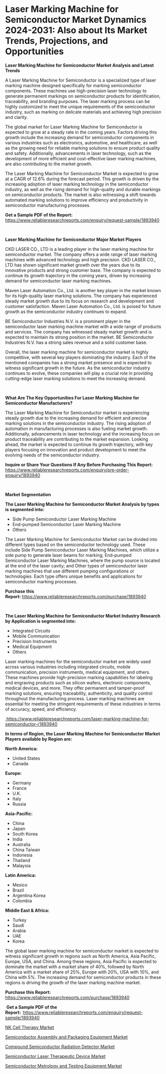 <p><h1>Laser Marking Machine for Semiconductor Market Dynamics 2024-2031: Also about Its Market Trends, Projections, and Opportunities</h1></p><p><strong>Laser Marking Machine for Semiconductor Market Analysis and Latest Trends</strong></p>
<p><p>A Laser Marking Machine for Semiconductor is a specialized type of laser marking machine designed specifically for marking semiconductor components. These machines use high-precision laser technology to generate permanent markings on semiconductor products for identification, traceability, and branding purposes. The laser marking process can be highly customized to meet the unique requirements of the semiconductor industry, such as marking on delicate materials and achieving high precision and clarity.</p><p>The global market for Laser Marking Machine for Semiconductor is expected to grow at a steady rate in the coming years. Factors driving this growth include the increasing demand for semiconductor components in various industries such as electronics, automotive, and healthcare, as well as the growing need for reliable marking solutions to ensure product quality and safety. Additionally, advancements in laser technology, such as the development of more efficient and cost-effective laser marking machines, are also contributing to the market growth.</p><p>The Laser Marking Machine for Semiconductor Market is expected to grow at a CAGR of 12.6% during the forecast period. This growth is driven by the increasing adoption of laser marking technology in the semiconductor industry, as well as the rising demand for high-quality and durable markings on semiconductor products. The market is also witnessing a shift towards automated marking solutions to improve efficiency and productivity in semiconductor manufacturing processes.</p></p>
<p><strong>Get a Sample PDF of the Report:&nbsp;</strong> <a href="https://www.reliableresearchreports.com/enquiry/request-sample/1893940">https://www.reliableresearchreports.com/enquiry/request-sample/1893940</a></p>
<p>&nbsp;</p>
<p><strong>Laser Marking Machine for Semiconductor Major Market Players</strong></p>
<p><p>CKD LASER CO., LTD is a leading player in the laser marking machine for semiconductor market. The company offers a wide range of laser marking machines with advanced technology and high precision. CKD LASER CO., LTD has shown significant market growth over the years due to its innovative products and strong customer base. The company is expected to continue its growth trajectory in the coming years, driven by increasing demand for semiconductor laser marking machines.</p><p>Maven Laser Automation Co., Ltd. is another key player in the market known for its high-quality laser marking solutions. The company has experienced steady market growth due to its focus on research and development and customer satisfaction. Maven Laser Automation Co., Ltd. is poised for future growth as the semiconductor industry continues to expand.</p><p>BE Semiconductor Industries N.V. is a prominent player in the semiconductor laser marking machine market with a wide range of products and services. The company has witnessed steady market growth and is expected to maintain its strong position in the market. BE Semiconductor Industries N.V. has a strong sales revenue and a solid customer base.</p><p>Overall, the laser marking machine for semiconductor market is highly competitive, with several key players dominating the industry. Each of the mentioned companies has a strong market presence and is expected to witness significant growth in the future. As the semiconductor industry continues to evolve, these companies will play a crucial role in providing cutting-edge laser marking solutions to meet the increasing demand.</p></p>
<p>&nbsp;</p>
<p><strong>What Are The Key Opportunities For Laser Marking Machine for Semiconductor Manufacturers?</strong></p>
<p><p>The Laser Marking Machine for Semiconductor market is experiencing steady growth due to the increasing demand for efficient and precise marking solutions in the semiconductor industry. The rising adoption of automation in manufacturing processes is also fueling market growth. Additionally, advancements in laser technology and the increasing focus on product traceability are contributing to the market expansion. Looking ahead, the market is expected to continue its growth trajectory, with key players focusing on innovation and product development to meet the evolving needs of the semiconductor industry.</p></p>
<p><strong>Inquire or Share Your Questions If Any Before Purchasing This Report:</strong> <a href="https://www.reliableresearchreports.com/enquiry/pre-order-enquiry/1893940">https://www.reliableresearchreports.com/enquiry/pre-order-enquiry/1893940</a></p>
<p>&nbsp;</p>
<p><strong>Market Segmentation</strong></p>
<p><strong>The Laser Marking Machine for Semiconductor Market Analysis by types is segmented into:</strong></p>
<p><ul><li>Side Pump Semiconductor Laser Marking Machine</li><li>End-pumped Semiconductor Laser Marking Machine</li><li>Others</li></ul></p>
<p><p>The Laser Marking Machine for Semiconductor Market can be divided into different types based on the semiconductor technology used. These include Side Pump Semiconductor Laser Marking Machines, which utilize a side pump to generate laser beams for marking; End-pumped Semiconductor Laser Marking Machines, where the pump source is located at the end of the laser cavity; and Other types of semiconductor laser marking machines that use different pumping configurations or technologies. Each type offers unique benefits and applications for semiconductor marking processes.</p></p>
<p><strong>Purchase this Report:&nbsp;</strong><a href="https://www.reliableresearchreports.com/purchase/1893940">https://www.reliableresearchreports.com/purchase/1893940</a></p>
<p>&nbsp;</p>
<p><strong>The Laser Marking Machine for Semiconductor Market Industry Research by Application is segmented into:</strong></p>
<p><ul><li>Integrated Circuits</li><li>Mobile Communication</li><li>Precision Instruments</li><li>Medical Equipment</li><li>Others</li></ul></p>
<p><p>Laser marking machines for the semiconductor market are widely used across various industries including integrated circuits, mobile communication, precision instruments, medical equipment, and others. These machines provide high-precision marking capabilities for labeling and engraving products such as silicon wafers, electronic components, medical devices, and more. They offer permanent and tamper-proof marking solutions, ensuring traceability, authenticity, and quality control throughout the manufacturing process. Laser marking machines are essential for meeting the stringent requirements of these industries in terms of accuracy, speed, and efficiency.</p></p>
<p><a href="https://www.reliableresearchreports.com/laser-marking-machine-for-semiconductor-r1893940">&nbsp;https://www.reliableresearchreports.com/laser-marking-machine-for-semiconductor-r1893940</a></p>
<p><strong>In terms of Region, the Laser Marking Machine for Semiconductor Market Players available by Region are:</strong></p>
<p>
    <p> <strong> North America: </strong>
        <ul>
            <li>United States</li>
            <li>Canada</li>
        </ul>
        </p> 
    <p> <strong> Europe: </strong>
        <ul>
            <li>Germany</li>
            <li>France</li>
            <li>U.K.</li>
            <li>Italy</li>
            <li>Russia</li>
        </ul>
        </p> 
    <p> <strong> Asia-Pacific: </strong>
        <ul>
            <li>China</li>
            <li>Japan</li>
            <li>South Korea</li>
            <li>India</li>
            <li>Australia</li>
            <li>China Taiwan</li>
            <li>Indonesia</li>
            <li>Thailand</li>
            <li>Malaysia</li>
        </ul>
        </p> 
    <p> <strong> Latin America: </strong>
        <ul>
            <li>Mexico</li>
            <li>Brazil</li>
            <li>Argentina Korea</li>
            <li>Colombia</li>
        </ul>
        </p> 
    <p> <strong> Middle East & Africa: </strong>
        <ul>
            <li>Turkey</li>
            <li>Saudi</li>
            <li>Arabia</li>
            <li>UAE</li>
            <li>Korea</li>
        </ul>
    </p>
    </p>
<p><p>The global laser marking machine for semiconductor market is expected to witness significant growth in regions such as North America, Asia Pacific, Europe, USA, and China. Among these regions, Asia Pacific is expected to dominate the market with a market share of 40%, followed by North America with a market share of 25%, Europe with 20%, USA with 10%, and China with 5%. The increasing demand for semiconductor products in these regions is driving the growth of the laser marking machine market.</p></p>
<p><strong>Purchase this Report: </strong><a href="https://www.reliableresearchreports.com/purchase/1893940">https://www.reliableresearchreports.com/purchase/1893940</a></p>
<p>&nbsp;<strong>Get a Sample PDF of the Report:&nbsp;&nbsp;</strong><a href="https://www.reliableresearchreports.com/enquiry/request-sample/1893940">https://www.reliableresearchreports.com/enquiry/request-sample/1893940</a></p>
<p><strong></strong></p>
<p><p><a href="https://issuu.com/reportprime-2/docs/nk-cell-therapy-market-size-2030.pptx">NK Cell Therapy Market</a></p><p><a href="https://github.com/graysonwolfe1913/Market-Research-Report-List-1/blob/main/semiconductor-assembly-and-packaging-equipment-market.md">Semiconductor Assembly and Packaging Equipment Market</a></p><p><a href="https://github.com/seamusocallaghan/Market-Research-Report-List-1/blob/main/compound-semiconductor-radiation-detector-market.md">Compound Semiconductor Radiation Detector Market</a></p><p><a href="https://github.com/widyafarer/Market-Research-Report-List-1/blob/main/semiconductor-laser-therapeutic-device-market.md">Semiconductor Laser Therapeutic Device Market</a></p><p><a href="https://github.com/sydneyHaley871/Market-Research-Report-List-1/blob/main/semiconductor-metrology-and-testing-equipment-market.md">Semiconductor Metrology and Testing Equipment Market</a></p></p>